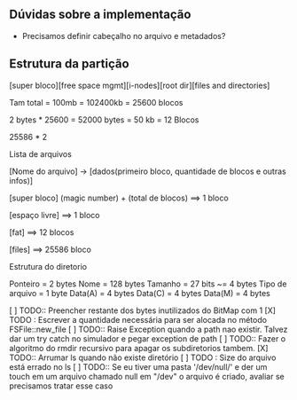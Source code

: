 ## Dúvidas sobre a implementação

- Precisamos definir cabeçalho no arquivo e metadados?

## Estrutura da partição

[super bloco][free space mgmt][i-nodes][root dir][files and directories]

Tam total = 100mb = 102400kb = 25600 blocos

2 bytes * 25600 = 52000 bytes = 50 kb = 12 Blocos

25586 * 2

Lista de arquivos

[Nome do arquivo] -> [dados(primeiro bloco, quantidade de blocos e outras infos)]

[super bloco]  (magic number) + (total de blocos) ==> 1 bloco

[espaço livre] ==> 1 bloco

[fat] ==> 12 blocos

[files] ==> 25586 bloco


Estrutura do diretorio

Ponteiro = 2 bytes
Nome = 128 bytes
Tamanho = 27 bits ~= 4 bytes
Tipo de arquivo = 1 byte
Data(A) = 4 bytes 
Data(C) = 4 bytes 
Data(M) = 4 bytes 

[ ] TODO:: Preencher restante dos bytes inutilizados do BitMap com 1
[X] TODO : Escrever a quantidade necessária para ser alocada no método FSFile::new_file
[ ] TODO:: Raise Exception quando a path nao existir. Talvez dar um try catch no simulador e pegar exception de path
[ ] TODO:: Fazer o algoritmo do rmdir recursivo para apagar os subdiretorios tambem.
[X] TODO:: Arrumar ls quando não existe diretório
[ ] TODO : Size do arquivo está errado no ls
[ ] TODO:: Se eu tiver uma pasta '/dev/null/' e der um touch em um arquivo chamado null em "/dev" o arquivo é criado, avaliar se precisamos tratar esse caso 